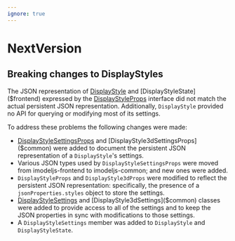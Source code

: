 ```yaml
---
ignore: true
---
```

# NextVersion

## Breaking changes to DisplayStyles

The JSON representation of [DisplayStyle]($backend) and [DisplayStyleState]($frontend) expressed by the [DisplayStyleProps]($common) interface did not match the actual persistent JSON representation. Additionally, `DisplayStyle` provided no API for querying or modifying most of its settings.

To address these problems the following changes were made:

- [DisplayStyleSettingsProps]($common) and [DisplayStyle3dSettingsProps]($common) were added to document the persistent JSON representation of a `DisplayStyle`'s settings.
- Various JSON types used by `DisplayStyleSettingsProps` were moved from imodeljs-frontend to imodeljs-common; and new ones were added.
- `DisplayStyleProps` and `DisplayStyle3dProps` were modified to reflect the persistent JSON representation: specifically, the presence of a `jsonProperties.styles` object to store the settings.
- [DisplayStyleSettings]($common) and [DisplayStyle3dSettings]($common) classes were added to provide access to all of the settings and to keep the JSON properties in sync with modifications to those settings.
- A `DisplayStyleSettings` member was added to `DisplayStyle` and `DisplayStyleState`.
